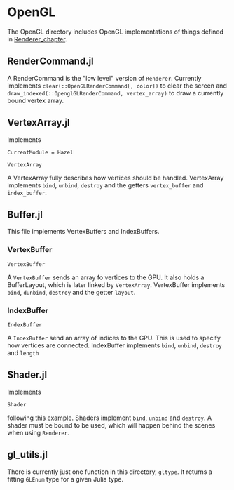 # OpenGL

The OpenGL directory includes OpenGL implementations of things defined in [Renderer_chapter](@ref).

## RenderCommand.jl

A RenderCommand is the "low level" version of `Renderer`. Currently implements `clear(::OpenGLRenderCommand[, color])` to clear the screen and `draw_indexed(::OpenglGLRenderCommand, vertex_array)` to draw a currently bound vertex array.

## VertexArray.jl

Implements

```@meta
CurrentModule = Hazel
```

```@docs
VertexArray
```

A VertexArray fully describes how vertices should be handled. VertexArray implements `bind`, `unbind`, `destroy` and the getters `vertex_buffer` and `index_buffer`.

## Buffer.jl

This file implements VertexBuffers and IndexBuffers.

### VertexBuffer

```@docs
VertexBuffer
```

A `VertexBuffer` sends an array fo vertices to the GPU. It also holds a BufferLayout, which is later linked by `VertexArray`. VertexBuffer implements `bind`, `dunbind`, `destroy` and the getter `layout`.

### IndexBuffer

```@docs
IndexBuffer
```

A `IndexBuffer` send an array of indices to the GPU. This is used to specify how vertices are connected. IndexBuffer implements `bind`, `unbind`, `destroy` and `length`

## Shader.jl

Implements

```@docs
Shader
```

following [this example](https://www.khronos.org/opengl/wiki/Shader_Compilation#Example). Shaders implement `bind`, `unbind` and `destroy`. A shader must be bound to be used, which will happen behind the scenes when using `Renderer`.


## gl_utils.jl

There is currently just one function in this directory, `gltype`. It returns a fitting `GLEnum` type for a given Julia type.
